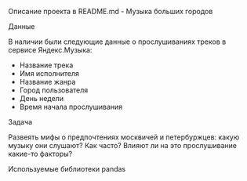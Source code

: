 Описание проекта в README.md - Музыка больших городов

Данные

В наличии были следующие данные о прослушиваниях треков в сервисе Яндекс.Музыка:
- Название трека
- Имя исполнителя
- Название жанра
- Город пользователя
- День недели
- Время начала прослушивания

Задача

Развеять мифы о предпочтениях москвичей и петербуржцев: какую музыку они слушают? Как часто? Влияют ли на это прослушивание какие-то факторы?

Используемые библиотеки
pandas
